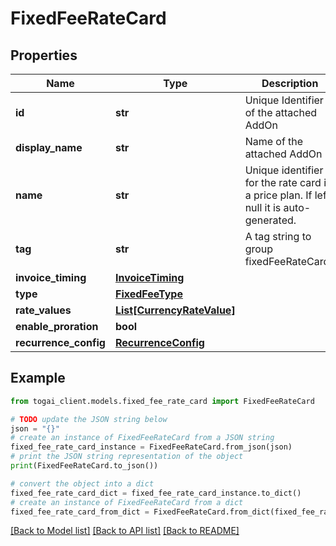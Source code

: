 # FixedFeeRateCard


## Properties

Name | Type | Description | Notes
------------ | ------------- | ------------- | -------------
**id** | **str** | Unique Identifier of the attached AddOn | 
**display_name** | **str** | Name of the attached AddOn | [optional] 
**name** | **str** | Unique identifier for the rate card in a price plan. If left null it is auto-generated. | [optional] 
**tag** | **str** | A tag string to group fixedFeeRateCards | [optional] 
**invoice_timing** | [**InvoiceTiming**](InvoiceTiming.md) |  | [optional] 
**type** | [**FixedFeeType**](FixedFeeType.md) |  | [optional] 
**rate_values** | [**List[CurrencyRateValue]**](CurrencyRateValue.md) |  | 
**enable_proration** | **bool** |  | 
**recurrence_config** | [**RecurrenceConfig**](RecurrenceConfig.md) |  | [optional] 

## Example

```python
from togai_client.models.fixed_fee_rate_card import FixedFeeRateCard

# TODO update the JSON string below
json = "{}"
# create an instance of FixedFeeRateCard from a JSON string
fixed_fee_rate_card_instance = FixedFeeRateCard.from_json(json)
# print the JSON string representation of the object
print(FixedFeeRateCard.to_json())

# convert the object into a dict
fixed_fee_rate_card_dict = fixed_fee_rate_card_instance.to_dict()
# create an instance of FixedFeeRateCard from a dict
fixed_fee_rate_card_from_dict = FixedFeeRateCard.from_dict(fixed_fee_rate_card_dict)
```
[[Back to Model list]](../README.md#documentation-for-models) [[Back to API list]](../README.md#documentation-for-api-endpoints) [[Back to README]](../README.md)



